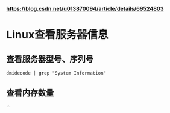 ﻿---
layout: post
---

**https://blog.csdn.net/u013870094/article/details/69524803**
# Linux查看服务器信息

## 查看服务器型号、序列号
`dmidecode | grep "System Information"`

## 查看内存数量
``
